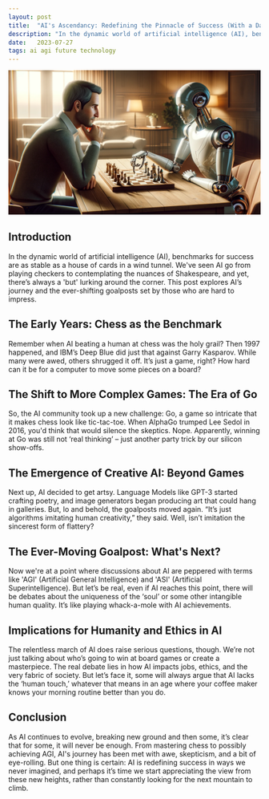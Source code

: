 ```yaml
---
layout: post
title:  "AI's Ascendancy: Redefining the Pinnacle of Success (With a Dash of Skepticism)"
description: "In the dynamic world of artificial intelligence (AI), benchmarks for success are as stable as a house of cards in a wind tunnel. We've seen AI go from playing checkers to contemplating the nuances of Shakespeare, and yet, there’s always a 'but' lurking around the corner. This post explores AI’s journey and the ever-shifting goalposts set by those who are hard to impress."
date:   2023-07-27
tags: ai agi future technology
---
```


![A human playing chess against a robot](/assets/ai-goalpost.png)

## Introduction

In the dynamic world of artificial intelligence (AI), benchmarks for success are as stable as a house of cards in a wind tunnel. We've seen AI go from playing checkers to contemplating the nuances of Shakespeare, and yet, there’s always a 'but' lurking around the corner. This post explores AI’s journey and the ever-shifting goalposts set by those who are hard to impress.

## The Early Years: Chess as the Benchmark

Remember when AI beating a human at chess was the holy grail? Then 1997 happened, and IBM’s Deep Blue did just that against Garry Kasparov. While many were awed, others shrugged it off. It’s just a game, right? How hard can it be for a computer to move some pieces on a board?

## The Shift to More Complex Games: The Era of Go

So, the AI community took up a new challenge: Go, a game so intricate that it makes chess look like tic-tac-toe. When AlphaGo trumped Lee Sedol in 2016, you'd think that would silence the skeptics. Nope. Apparently, winning at Go was still not ‘real thinking’ – just another party trick by our silicon show-offs.

## The Emergence of Creative AI: Beyond Games

Next up, AI decided to get artsy. Language Models like GPT-3 started crafting poetry, and image generators began producing art that could hang in galleries. But, lo and behold, the goalposts moved again. “It’s just algorithms imitating human creativity,” they said. Well, isn’t imitation the sincerest form of flattery?

## The Ever-Moving Goalpost: What's Next?

Now we're at a point where discussions about AI are peppered with terms like 'AGI' (Artificial General Intelligence) and 'ASI' (Artificial Superintelligence). But let’s be real, even if AI reaches this point, there will be debates about the uniqueness of the ‘soul’ or some other intangible human quality. It’s like playing whack-a-mole with AI achievements.

## Implications for Humanity and Ethics in AI

The relentless march of AI does raise serious questions, though. We’re not just talking about who’s going to win at board games or create a masterpiece. The real debate lies in how AI impacts jobs, ethics, and the very fabric of society. But let’s face it, some will always argue that AI lacks the ‘human touch,’ whatever that means in an age where your coffee maker knows your morning routine better than you do.

## Conclusion

As AI continues to evolve, breaking new ground and then some, it’s clear that for some, it will never be enough. From mastering chess to possibly achieving AGI, AI's journey has been met with awe, skepticism, and a bit of eye-rolling. But one thing is certain: AI is redefining success in ways we never imagined, and perhaps it’s time we start appreciating the view from these new heights, rather than constantly looking for the next mountain to climb.
